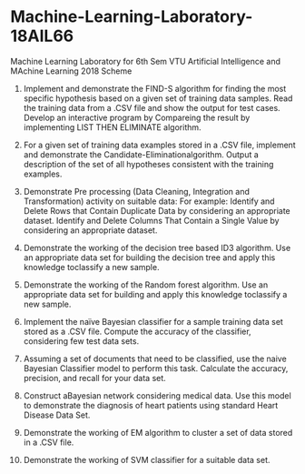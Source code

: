 # Machine-Learning-Laboratory-18AIL66
Machine Learning Laboratory for 6th Sem VTU Artificial Intelligence and MAchine Learning 2018 Scheme

1. Implement and demonstrate the FIND-S algorithm for finding the most specific hypothesis based on a given set of training data samples. Read the training data from a .CSV file and show the output for test cases. Develop an interactive program by Compareing the result by implementing LIST THEN ELIMINATE algorithm.

2. For a given set of training data examples stored in a .CSV file, implement and demonstrate the Candidate-Eliminationalgorithm. Output a description of the set of all hypotheses consistent with the training examples.

3. Demonstrate Pre processing (Data Cleaning, Integration and Transformation) activity on suitable data:
For example:
Identify and Delete Rows that Contain Duplicate Data by considering an appropriate
dataset.
Identify and Delete Columns That Contain a Single Value by considering an
appropriate dataset.

4. Demonstrate the working of the decision tree based ID3 algorithm. Use an appropriate data set for building the decision tree and apply this knowledge toclassify a new sample.

5. Demonstrate the working of the Random forest algorithm. Use an appropriate data set for building and apply this knowledge toclassify a new sample.

6. Implement the naïve Bayesian classifier for a sample training data set stored as a .CSV file. Compute the accuracy of the classifier, considering few test data sets.

7. Assuming a set of documents that need to be classified, use the naive Bayesian Classifier model to perform this task. Calculate the accuracy, precision, and recall for your data set.

8. Construct aBayesian network considering medical data. Use this model to demonstrate the diagnosis of heart patients using standard Heart Disease Data Set.

9. Demonstrate the working of EM algorithm to cluster a set of data stored in a .CSV file.

10. Demonstrate the working of SVM classifier for a suitable data set.
